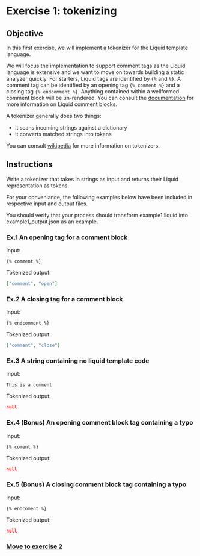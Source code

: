 # Exercise 1: tokenizing

## Objective

In this first exercise, we will implement a tokenizer for the Liquid template language.

We will focus the implementation to support comment tags as the Liquid language is extensive and we want to move on
towards building a static analyzer quickly. For starters, Liquid tags are identified by ```{%``` and ```%}```. A comment
tag can be identified by an opening tag ```{% comment %}``` and a closing tag ```{% endcomment %}```. Anything contained
within a wellformed comment block will be un-rendered. You can consult the [documentation](http://shopify.github.io/liquid/tags/comment/)
for more information on Liquid comment blocks.

A tokenizer generally does two things:
- it scans incoming strings against a dictionary
- it converts matched strings into tokens

You can consult [wikipedia](https://en.wikipedia.org/wiki/Lexical_analysis) for more information on tokenizers.

## Instructions

Write a tokenizer that takes in strings as input and returns their Liquid representation as tokens.

For your conveniance, the following examples below have been included in respective input and output files.

You should verify that your process should transform example1.liquid into example1_output.json as an example.

### Ex.1  An opening tag for a comment block
Input:
```liquid
{% comment %}
```
Tokenized output:
```json
["comment", "open"]
```

### Ex.2 A closing tag for a comment block
Input:
```liquid
{% endcomment %}
```
Tokenized output:
```json
["comment", "close"]
```

### Ex.3 A string containing no liquid template code
Input:
```liquid
This is a comment
```
Tokenized output:
```json
null
```

### Ex.4 (Bonus) An opening comment block tag containing a typo
Input:
```liquid
{% coment %}
```
Tokenized output:
```json
null
```

### Ex.5 (Bonus) A closing comment block tag containing a typo
Input:
```liquid
{% endcoment %}
```
Tokenized output:
```json
null
```

### [Move to exercise 2](../2/README.md)
